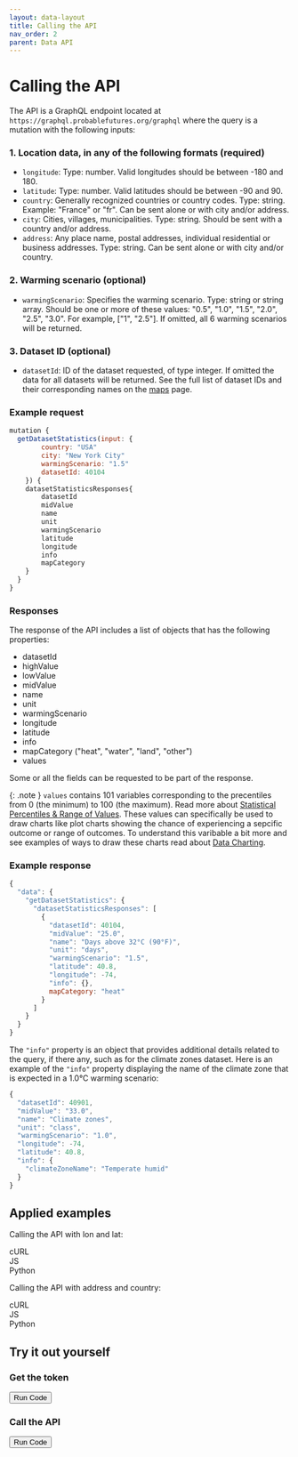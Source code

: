 ```yaml
---
layout: data-layout
title: Calling the API
nav_order: 2
parent: Data API
---
```


# Calling the API

The API is a GraphQL endpoint located at `https://graphql.probablefutures.org/graphql` where the query is a mutation with the following inputs:

### 1. Location data, in any of the following formats (required)

- `longitude`: Type: number. Valid longitudes should be between -180 and 180.
- `latitude`: Type: number. Valid latitudes should be between -90 and 90.
- `country`: Generally recognized countries or country codes. Type: string. Example: "France" or "fr". Can be sent alone or with city and/or address.
- `city`: Cities, villages, municipalities. Type: string. Should be sent with a country and/or address.
- `address`: Any place name, postal addresses, individual residential or business addresses. Type: string. Can be sent alone or with city and/or country.

### 2. Warming scenario (optional)

- `warmingScenario`: Specifies the warming scenario. Type: string or string array. Should be one or more of these values: "0.5", "1.0", "1.5", "2.0", "2.5", "3.0". For example, ["1", "2.5"]. If omitted, all 6 warming scenarios will be returned.

### 3. Dataset ID (optional)

- `datasetId`: ID of the dataset requested, of type integer. If omitted the data for all datasets will be returned. See the full list of dataset IDs and their corresponding names on the [maps](./maps.md) page.

### Example request

```js
mutation {
  getDatasetStatistics(input: {
        country: "USA"
        city: "New York City"
        warmingScenario: "1.5"
        datasetId: 40104
    }) {
    datasetStatisticsResponses{
        datasetId
        midValue
        name
        unit
        warmingScenario
        latitude
        longitude
        info
        mapCategory
    }
  }
}
```

### Responses

The response of the API includes a list of objects that has the following properties:

- datasetId
- highValue
- lowValue
- midValue
- name
- unit
- warmingScenario
- longitude
- latitude
- info
- mapCategory ("heat", "water", "land", "other")
- values

Some or all the fields can be requested to be part of the response.

{: .note }
`values` contains 101 variables corresponding to the precentiles from 0 (the minimum) to 100 (the maximum). Read more about [Statistical Percentiles & Range of Values](/definitions). These values can specifically be used to draw charts like plot charts showing the chance of experiencing a sepcific outcome or range of outcomes. To understand this varibable a bit more and see examples of ways to draw these charts read about [Data Charting](/data-charting).

### Example response

```js
{
  "data": {
    "getDatasetStatistics": {
      "datasetStatisticsResponses": [
        {
          "datasetId": 40104,
          "midValue": "25.0",
          "name": "Days above 32°C (90°F)",
          "unit": "days",
          "warmingScenario": "1.5",
          "latitude": 40.8,
          "longitude": -74,
          "info": {},
          mapCategory: "heat"
        }
      ]
    }
  }
}
```

The `"info"` property is an object that provides additional details related to the query, if there any, such as for the climate zones dataset. Here is an example of the `"info"` property displaying the name of the climate zone that is expected in a 1.0°C warming scenario:

```js
{
  "datasetId": 40901,
  "midValue": "33.0",
  "name": "Climate zones",
  "unit": "class",
  "warmingScenario": "1.0",
  "longitude": -74,
  "latitude": 40.8,
  "info": {
    "climateZoneName": "Temperate humid"
  }
}
```

## Applied examples

Calling the API with lon and lat:

<div id ="tab-container-1">
  <div class="tab-container">
    <div class="tab active" onclick="showTab(event, 'tab1', 'tab-container-1')">cURL</div>
    <div class="tab" onclick="showTab(event, 'tab2', 'tab-container-1')">JS</div>
    <div class="tab" onclick="showTab(event, 'tab3', 'tab-container-1')">Python</div>
  </div>
  <div id="tab1" class="tab-content active">
    <zero-md src="/codeSnippets/callingApiLonLatCurl.md"></zero-md>
  </div>
  <div id="tab2" class="tab-content">
    <zero-md src="/codeSnippets/callingApiLonLatJs.md"></zero-md>
  </div>
   <div id="tab3" class="tab-content">
    <zero-md src="/codeSnippets/callingApiLonLatPy.md"></zero-md>
  </div>
</div>

Calling the API with address and country:

<div id ="tab-container-2">
  <div class="tab-container">
    <div class="tab active" onclick="showTab(event, 'tab4', 'tab-container-2')">cURL</div>
    <div class="tab" onclick="showTab(event, 'tab5', 'tab-container-2')">JS</div>
    <div class="tab" onclick="showTab(event, 'tab6', 'tab-container-2')">Python</div>
  </div>
  <div id="tab4" class="tab-content active">
    <zero-md src="/codeSnippets/callingApiAddressCurl.md"></zero-md>
  </div>
  <div id="tab5" class="tab-content">
    <zero-md src="/codeSnippets/callingApiAddressJs.md"></zero-md>
  </div>
   <div id="tab6" class="tab-content">
    <zero-md src="/codeSnippets/callingApiAddressPy.md"></zero-md>
  </div>
  <h2>Try it out yourself</h2>
  <h3>Get the token</h3>
  <div class="playground-container">
    <div id="getTokenEditor" class="editor-container"></div>
    <button class="run-button" onclick="runCode('getTokenEditor', true)">Run Code</button>
    <div id="output_getTokenEditor" class="output"></div>
  </div>
  <h3>Call the API</h3>
  <div class="playground-container">
    <div id="callTheApiEditor" class="editor-container"></div>
    <button class="run-button" onclick="runCode('callTheApiEditor', true)">Run Code</button>
    <div id="output_callTheApiEditor" class="output"></div>
    <button id="showMoreBtn_callTheApiEditor" style="display: none;" onclick="expand('callTheApiEditor')">Show More</button>
  </div>
</div>
